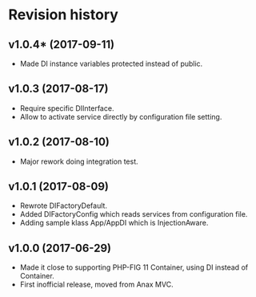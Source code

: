 Revision history
=================================

v1.0.4* (2017-09-11)
---------------------------------

* Made DI instance variables protected instead of public.


v1.0.3 (2017-08-17)
---------------------------------

* Require specific DIInterface.
* Allow to activate service directly by configuration file setting.


v1.0.2 (2017-08-10)
---------------------------------

* Major rework doing integration test.


v1.0.1 (2017-08-09)
---------------------------------

* Rewrote DIFactoryDefault.
* Added DIFactoryConfig which reads services from configuration file.
* Adding sample klass App/AppDI which is InjectionAware.


v1.0.0 (2017-06-29)
---------------------------------

* Made it close to supporting PHP-FIG 11 Container, using DI instead of Container.
* First inofficial release, moved from Anax MVC.
